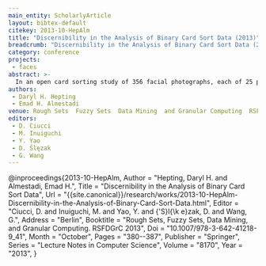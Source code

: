 ```yaml
---
main_entity: ScholarlyArticle
layout: bibtex-default
citekey: 2013-10-HepAlm
title: "Discernibility in the Analysis of Binary Card Sort Data (2013)"
breadcrumb: "Discernibility in the Analysis of Binary Card Sort Data (2013)"
category: conference
projects:
 - faces
abstract: >-
  In an open card sorting study of 356 facial photographs, each of 25 participants created an unconstrained number of piles. We consider all 63,190 possible pairs of photos: if both photos are in the same pile for a participant, we consider them as rated similar; otherwise we consider them as rated dissimilar. Each pair of photos is an attribute in an information system where the participants are the objects. We consider whether the attribute values permit accurate classification of the objects according to binary decision classes, without loss of generality. We propose a discernibility coefficient to measure the support of an attribute for classification according to a given decision class pair. We hypothesize that decision class pairs with the support of many attributes are more representative of the data than those with the support of few attributes. We present some computational experiments and discuss opportunities for future work.
authors:
 - Daryl H. Hepting
 - Emad H. Almestadi
venue: Rough Sets  Fuzzy Sets  Data Mining  and Granular Computing  RSFDGrC 2013
editors:
 - D. Ciucci
 - M. Inuiguchi
 - Y. Yao
 - D. Ślęzak
 - G. Wang
---
```

@inproceedings{2013-10-HepAlm,
	Author =  "Hepting, Daryl H. and Almestadi, Emad H.",
	Title =  "Discernibility in the Analysis of Binary Card Sort Data",
	Url = \"{{site.canonical}}/research/works/2013-10-HepAlm-Discernibility-in-the-Analysis-of-Binary-Card-Sort-Data.html\",
	Editor =  "Ciucci, D. and Inuiguchi, M. and Yao, Y. and {\'S}l{\k e}zak, D. and Wang, G.",
	Address =  "Berlin",
	Booktitle =  "Rough Sets, Fuzzy Sets, Data Mining, and Granular Computing. RSFDGrC 2013",
	Doi =  "10.1007/978-3-642-41218-9\_41",
	Month =  "October",
	Pages =  "380--387",
	Publisher =  "Springer",
	Series =  "Lecture Notes in Computer Science",
	Volume =  "8170",
	Year =  "2013",
}
